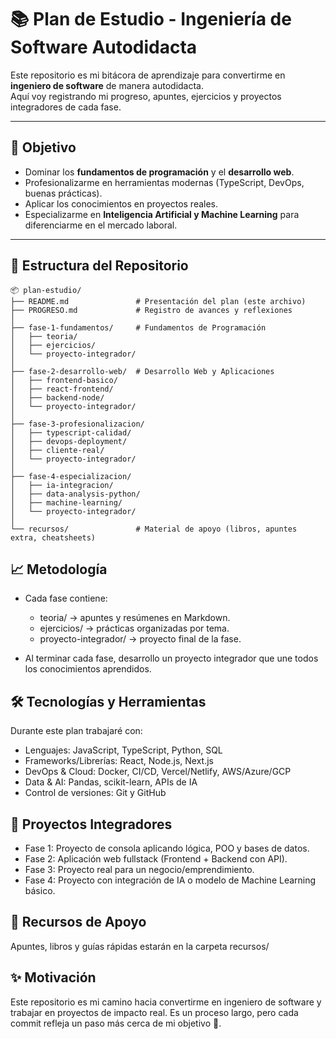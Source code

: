 # 📚 Plan de Estudio - Ingeniería de Software Autodidacta

Este repositorio es mi bitácora de aprendizaje para convertirme en **ingeniero de software** de manera autodidacta.  
Aquí voy registrando mi progreso, apuntes, ejercicios y proyectos integradores de cada fase.

---

## 🚀 Objetivo
- Dominar los **fundamentos de programación** y el **desarrollo web**.  
- Profesionalizarme en herramientas modernas (TypeScript, DevOps, buenas prácticas).  
- Aplicar los conocimientos en proyectos reales.  
- Especializarme en **Inteligencia Artificial y Machine Learning** para diferenciarme en el mercado laboral.  

---

## 📂 Estructura del Repositorio

```plaintext
📦 plan-estudio/
├── README.md               # Presentación del plan (este archivo)
├── PROGRESO.md             # Registro de avances y reflexiones
│
├── fase-1-fundamentos/     # Fundamentos de Programación
│   ├── teoria/
│   ├── ejercicios/
│   └── proyecto-integrador/
│
├── fase-2-desarrollo-web/  # Desarrollo Web y Aplicaciones
│   ├── frontend-basico/
│   ├── react-frontend/
│   ├── backend-node/
│   └── proyecto-integrador/
│
├── fase-3-profesionalizacion/
│   ├── typescript-calidad/
│   ├── devops-deployment/
│   ├── cliente-real/
│   └── proyecto-integrador/
│
├── fase-4-especializacion/
│   ├── ia-integracion/
│   ├── data-analysis-python/
│   ├── machine-learning/
│   └── proyecto-integrador/
│
└── recursos/               # Material de apoyo (libros, apuntes extra, cheatsheets)
```

## 📈 Metodología

- Cada fase contiene:

  - teoria/ → apuntes y resúmenes en Markdown.
  - ejercicios/ → prácticas organizadas por tema.
  - proyecto-integrador/ → proyecto final de la fase.

- Al terminar cada fase, desarrollo un proyecto integrador que une todos los conocimientos aprendidos.

## 🛠️ Tecnologías y Herramientas

Durante este plan trabajaré con:

  - Lenguajes: JavaScript, TypeScript, Python, SQL
  - Frameworks/Librerías: React, Node.js, Next.js
  - DevOps & Cloud: Docker, CI/CD, Vercel/Netlify, AWS/Azure/GCP
  - Data & AI: Pandas, scikit-learn, APIs de IA
  - Control de versiones: Git y GitHub

## 📌 Proyectos Integradores

- Fase 1: Proyecto de consola aplicando lógica, POO y bases de datos.
- Fase 2: Aplicación web fullstack (Frontend + Backend con API).
- Fase 3: Proyecto real para un negocio/emprendimiento.
- Fase 4: Proyecto con integración de IA o modelo de Machine Learning básico.

## 📖 Recursos de Apoyo

Apuntes, libros y guías rápidas estarán en la carpeta recursos/

## ✨ Motivación

Este repositorio es mi camino hacia convertirme en ingeniero de software y trabajar en proyectos de impacto real.
Es un proceso largo, pero cada commit refleja un paso más cerca de mi objetivo 🚀.
